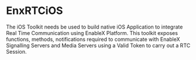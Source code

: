 # EnxRTCiOS

The iOS Toolkit needs be used to build native iOS Application to integrate Real Time Communication using EnableX Platform. This toolkit exposes functions, methods, notifications required to communicate with EnableX Signalling Servers and Media Servers using a Valid Token to carry out a RTC Session.
